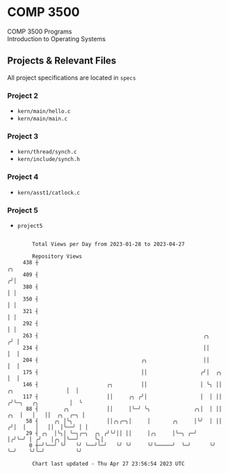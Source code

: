 # COMP 3500
COMP 3500 Programs  
Introduction to Operating Systems  
## Projects & Relevant Files
All project specifications are located in `specs`
### Project 2
- `kern/main/hello.c`
- `kern/main/main.c`
### Project 3
- `kern/thread/synch.c`
- `kern/include/synch.h`
### Project 4
- `kern/asst1/catlock.c`
### Project 5
- `project5`

```

        Total Views per Day from 2023-01-28 to 2023-04-27

        Repository Views
     438 ┼                                                                                       ╭╮
     409 ┤                                                                                      ╭╯│
     380 ┤                                                                                      │ │
     350 ┤                                                                                      │ │
     321 ┤                                                                                      │ │
     292 ┤                                                                                      │ │
     263 ┤                                                     ╭╮                              ╭╯ │
     234 ┤                                                     ││                              │  │
     204 ┤                                 ╭╮                  ││                              │  │
     175 ┤                                 ││                 ╭╯│  ╭╮                          │  │
     146 ┤                      ╭╮         ││                 │ ╰╮ ││       ╭╮                 │  │
     117 ┤                      ││     ╭╮ ╭╯│                 │  │ ││      ╭╯╰─╮   ╭╮          │  ╰
      88 ┤        ╭╮            ││     │╰─╯ ╰╮              ╭╮│  │ ││  ╭╮  │   │   ││  ╭╮  ╭─╮ │
      58 ┤     ╭╮ │╰╮           ││╭╮╭─╮│     │       ╭╮     │╰╯  │ ││ ╭╯│  │   │   ││  │╰──╯ │ │
      29 ┤ ╭╮  │╰╮│ ╰─╮╭─╮  ╭╮ ╭╯╰╯││ ││     │╭╮     │╰─╮ ╭─╯    │╭╯╰─╯ │ ╭╯   │╭╮ │╰──╯     ╰╮│
       0 ┼─╯╰──╯ ╰╯   ╰╯ ╰──╯╰─╯   ╰╯ ╰╯     ╰╯╰─────╯  ╰─╯      ╰╯     ╰─╯    ╰╯╰─╯          ╰╯

        Chart last updated - Thu Apr 27 23:56:54 2023 UTC
        
```

